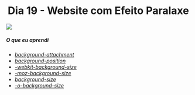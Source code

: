 
<h1 align= "center">
 Dia 19 - Website com Efeito Paralaxe <a name="id18"></a>
</h1>

 ![](https://github.com/leokattah/30_dias_De_CSS/blob/main/assets/dia19.gif)

 ##### O que eu aprendi
* *[background-attachment](https://www.w3schools.com/cssref/pr_background-attachment.asp)*
* *[background-position](https://www.w3schools.com/cssref/pr_background-position.asp)*
* *[-webkit-background-size](https://www.w3schools.com/cssref/css3_pr_background-size.asp)*
* *[-moz-background-size](https://www.w3schools.com/cssref/css3_pr_background-size.asp)*
* *[background-size](https://www.w3schools.com/cssref/css3_pr_background-size.asp)*
* *[-o-background-size](https://www.w3schools.com/cssref/css3_pr_background-size.asp)*






